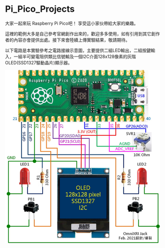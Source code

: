 # Pi_Pico_Projects

大家一起來玩 Raspberry Pi Pico吧！ 享受這小家伙帶給大家的樂趣。

這裡的範例大多是自己參考官網創作出來的，歡迎多多使用，如有引用到其它創作者的內容亦會提供出處。接下來會陸續上傳實驗結果，敬請期待。

以下電路是本實驗參考之電路接線示意圖，主要提供二組LED輸出，二組按鍵輸入，一組半可變電阻供類比信號輸及一個I2C介面128x128像素的灰階OLED(SSD1327驅動晶片)顯示器。

<img src="https://github.com/OmniXRI/Pi_Pico/blob/main/Images/Pi%20Pico%20Circuit.jpg" width="800px" /> 
